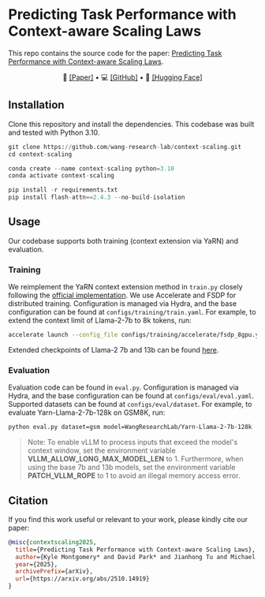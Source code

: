 # Predicting Task Performance with Context-aware Scaling Laws
This repo contains the source code for the paper: [Predicting Task Performance with Context-aware Scaling Laws](https://arxiv.org/abs/2510.14919).

<p align="center">
  📃 <a href="https://arxiv.org/abs/2510.14919" target="_blank">[Paper]</a> • 💻 <a href="https://github.com/wang-research-lab/context-scaling" target="_blank">[GitHub]</a> • 🤗 <a href="https://huggingface.co/collections/WangResearchLab/context-aware-scaling-laws-67d9d0a7968288a4788d6dea" target="_blank">[Hugging Face]</a>
</p>

## Installation
Clone this repository and install the dependencies. This codebase was built and tested with Python 3.10. 
```python
git clone https://github.com/wang-research-lab/context-scaling.git
cd context-scaling

conda create --name context-scaling python=3.10
conda activate context-scaling

pip install -r requirements.txt
pip install flash-attn==2.4.3 --no-build-isolation
```

## Usage
Our codebase supports both training (context extension via YaRN) and evaluation.

### Training
We reimplement the YaRN context extension method in `train.py` closely following the [official implementation](https://github.com/jquesnelle/yarn). We use Accelerate and FSDP for distributed training. Configuration is managed via Hydra, and the base configuration can be found at `configs/training/train.yaml`. For example, to extend the context limit of Llama-2-7b to 8k tokens, run:
```bash
accelerate launch --config_file configs/training/accelerate/fsdp_8gpu.yaml train.py run_name=Yarn-Llama-2-7b-8k model.pretrained_model_name_or_path=meta-llama/Llama-2-7b-hf rope_scaling.factor=2.0
```
Extended checkpoints of Llama-2 7b and 13b can be found [here](https://huggingface.co/collections/WangResearchLab/context-aware-scaling-laws-67d9d0a7968288a4788d6dea).

### Evaluation
Evaluation code can be found in `eval.py`. Configuration is managed via Hydra, and the base configuration can be found at `configs/eval/eval.yaml`. Supported datasets can be found at `configs/eval/dataset`. For example, to evaluate Yarn-Llama-2-7b-128k on GSM8K, run:
```bash
python eval.py dataset=gsm model=WangResearchLab/Yarn-Llama-2-7b-128k
```
> Note: To enable vLLM to process inputs that exceed the model's context window, set the environment variable **VLLM_ALLOW_LONG_MAX_MODEL_LEN** to 1. Furthermore, when using the base 7b and 13b models, set the environment variable **PATCH_VLLM_ROPE** to 1 to avoid an illegal memory access error.

## Citation
If you find this work useful or relevant to your work, please kindly cite our paper:
```bibtex
@misc{contextscaling2025,
  title={Predicting Task Performance with Context-aware Scaling Laws},
  author={Kyle Montgomery* and David Park* and Jianhong Tu and Michael Bendersky and Beliz Gunel and Dawn Song and Chenguang Wang},
  year={2025},
  archivePrefix={arXiv},
  url={https://arxiv.org/abs/2510.14919}
}
```
